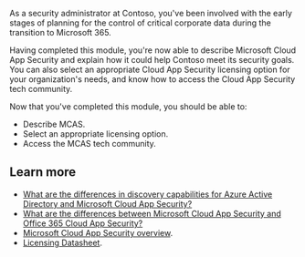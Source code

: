As a security administrator at Contoso, you've been involved with the early stages of planning for the control of critical corporate data during the transition to Microsoft 365.

Having completed this module, you're now able to describe Microsoft Cloud App Security and explain how it could help Contoso meet its security goals. You can also select an appropriate Cloud App Security licensing option for your organization's needs, and know how to access the Cloud App Security tech community.

Now that you've completed this module, you should be able to:

- Describe MCAS.
- Select an appropriate licensing option.
- Access the MCAS tech community.

## Learn more

- [What are the differences in discovery capabilities for Azure Active Directory and Microsoft Cloud App Security?](/cloud-app-security/editions-cloud-app-security-aad?azure-portal=true)
- [What are the differences between Microsoft Cloud App Security and Office 365 Cloud App Security?](/cloud-app-security/editions-cloud-app-security-o365?azure-portal=true)
- [Microsoft Cloud App Security overview](/cloud-app-security/what-is-cloud-app-security?azure-portal=true).
- [Licensing Datasheet](https://query.prod.cms.rt.microsoft.com/cms/api/am/binary/RE2NXYO?azure-portal=true).
